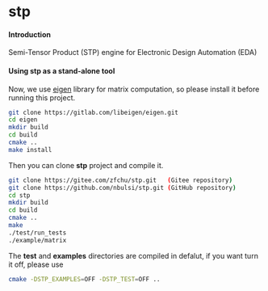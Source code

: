 # stp

#### Introduction
Semi-Tensor Product (STP) engine for Electronic Design Automation (EDA)

#### Using stp as a stand-alone tool
Now, we use [eigen](https://eigen.tuxfamily.org/) library for matrix computation, so please install it
before running this project.

```bash
git clone https://gitlab.com/libeigen/eigen.git
cd eigen
mkdir build
cd build
cmake ..
make install
```

Then you can clone **stp** project and compile it.

```bash
git clone https://gitee.com/zfchu/stp.git   (Gitee repository)
git clone https://github.com/nbulsi/stp.git (GitHub repository) 
cd stp
mkdir build
cd build
cmake ..
make
./test/run_tests
./example/matrix
```

The **test** and **examples** directories are compiled in defalut, if you want turn it
off, please use
```bash
cmake -DSTP_EXAMPLES=OFF -DSTP_TEST=OFF ..
```
